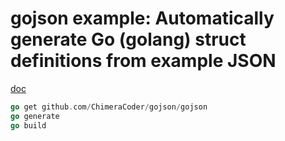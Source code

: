 # gojson example: Automatically generate Go (golang) struct definitions from example JSON

[doc](https://github.com/ChimeraCoder/gojson)

```Go
go get github.com/ChimeraCoder/gojson/gojson
go generate
go build
```